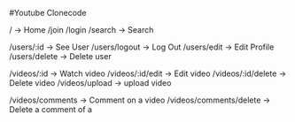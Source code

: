 #Youtube Clonecode

/ -> Home
/join
/login
/search -> Search

/users/:id -> See User
/users/logout -> Log Out
/users/edit -> Edit Profile
/users/delete -> Delete user

/videos/:id -> Watch video
/videos/:id/edit -> Edit video
/videos/:id/delete -> Delete video
/videos/upload -> upload video

/videos/comments -> Comment on a video
/videos/comments/delete -> Delete a comment of a